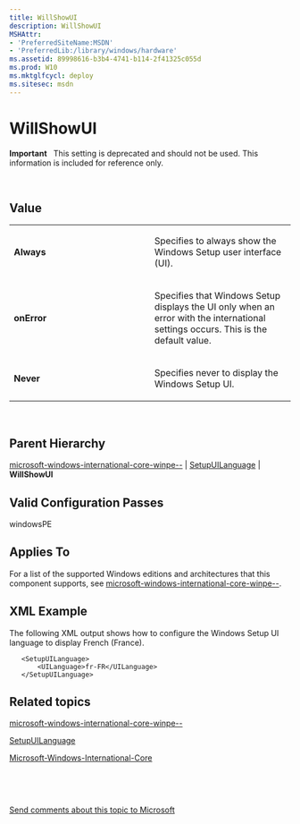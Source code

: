 ```yaml
---
title: WillShowUI
description: WillShowUI
MSHAttr:
- 'PreferredSiteName:MSDN'
- 'PreferredLib:/library/windows/hardware'
ms.assetid: 89998616-b3b4-4741-b114-2f41325c055d
ms.prod: W10
ms.mktglfcycl: deploy
ms.sitesec: msdn
---
```


# WillShowUI


**Important**  
This setting is deprecated and should not be used. This information is included for reference only.

 

## Value


<table>
<colgroup>
<col width="50%" />
<col width="50%" />
</colgroup>
<tbody>
<tr class="odd">
<td><p><strong>Always</strong></p></td>
<td><p>Specifies to always show the Windows Setup user interface (UI).</p></td>
</tr>
<tr class="even">
<td><p><strong>onError</strong></p></td>
<td><p>Specifies that Windows Setup displays the UI only when an error with the international settings occurs. This is the default value.</p></td>
</tr>
<tr class="odd">
<td><p><strong>Never</strong></p></td>
<td><p>Specifies never to display the Windows Setup UI.</p></td>
</tr>
</tbody>
</table>

 

## Parent Hierarchy


[microsoft-windows-international-core-winpe--](microsoft-windows-international-core-winpe.md) | [SetupUILanguage](microsoft-windows-international-core-winpe--setupuilanguage.md) | **WillShowUI**

## Valid Configuration Passes


windowsPE

## Applies To


For a list of the supported Windows editions and architectures that this component supports, see [microsoft-windows-international-core-winpe--](microsoft-windows-international-core-winpe---win7-microsoft-windows-international-core-winpe.md).

## XML Example


The following XML output shows how to configure the Windows Setup UI language to display French (France).

``` syntax
   <SetupUILanguage>
       <UILanguage>fr-FR</UILanguage>
   </SetupUILanguage>
```

## Related topics


[microsoft-windows-international-core-winpe--](microsoft-windows-international-core-winpe.md)

[SetupUILanguage](microsoft-windows-international-core-winpe--setupuilanguage.md)

[Microsoft-Windows-International-Core](microsoft-windows-international-core.md)

 

 

[Send comments about this topic to Microsoft](mailto:wsddocfb@microsoft.com?subject=Documentation%20feedback%20%5Bp_unattend\p_unattend%5D:%20WillShowUI%20%20RELEASE:%20%2810/3/2016%29&body=%0A%0APRIVACY%20STATEMENT%0A%0AWe%20use%20your%20feedback%20to%20improve%20the%20documentation.%20We%20don't%20use%20your%20email%20address%20for%20any%20other%20purpose,%20and%20we'll%20remove%20your%20email%20address%20from%20our%20system%20after%20the%20issue%20that%20you're%20reporting%20is%20fixed.%20While%20we're%20working%20to%20fix%20this%20issue,%20we%20might%20send%20you%20an%20email%20message%20to%20ask%20for%20more%20info.%20Later,%20we%20might%20also%20send%20you%20an%20email%20message%20to%20let%20you%20know%20that%20we've%20addressed%20your%20feedback.%0A%0AFor%20more%20info%20about%20Microsoft's%20privacy%20policy,%20see%20http://privacy.microsoft.com/default.aspx. "Send comments about this topic to Microsoft")





